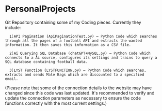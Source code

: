 # PersonalProjects
Git Repository containing some of my Coding pieces. 
Currently they include:

      1)API Pagination (ApiPaginationTest.py) – Python Code which searches through all the pages of a football API and extracts the wanted information. It then saves this information as a CSV file. 

      2)Ai Querying SQL Database (chatGPT+MySQL.py) – Python Code which connects to a Ai source, configures its settings and trains to query a SQL database containing football data. 

      3)LYST Function (LYSTFUNCTION.py) – Python Code which searches, extracts and sends Male Bags which are discounted to a specified email. 

(Please note that some of the connection details to the website may have changed since this code was last updated. It's recommended to verify and update the connection parameters as necessary to ensure the code functions correctly with the most current settings.)
